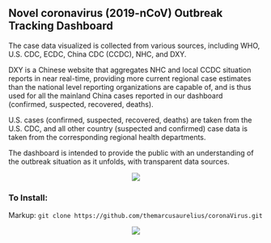 ## Novel coronavirus (2019-nCoV) Outbreak Tracking Dashboard

The case data visualized is collected from various sources, including WHO, U.S. CDC, ECDC, China CDC (CCDC), NHC, and DXY. 

DXY is a Chinese website that aggregates NHC and local CCDC situation reports in near real-time, providing more current regional case estimates than the national level reporting organizations are capable of, and is thus used for all the mainland China cases reported in our dashboard (confirmed, suspected, recovered, deaths). 

U.S. cases (confirmed, suspected, recovered, deaths) are taken from the U.S. CDC, and all other country (suspected and confirmed) case data is taken from the corresponding regional health departments. 

The dashboard is intended to provide the public with an understanding of the outbreak situation as it unfolds, with transparent data sources.

<p align="center">
  <img src="https://i.imgur.com/pegZHkx.png">
</p>


### To Install:

Markup: `git clone https://github.com/themarcusaurelius/coronaVirus.git`



<p align="center">
  <img src="https://i.imgur.com/8BseA0C.png">
</p>
